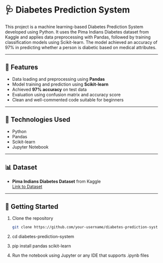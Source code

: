 # 🩺 Diabetes Prediction System

This project is a machine learning-based Diabetes Prediction System developed using Python. It uses the Pima Indians Diabetes dataset from Kaggle and applies data preprocessing with Pandas, followed by training classification models using Scikit-learn. The model achieved an accuracy of 97% in predicting whether a person is diabetic based on medical attributes.

---

## 📌 Features
- Data loading and preprocessing using **Pandas**
- Model training and prediction using **Scikit-learn**
- Achieved **97% accuracy** on test data
- Evaluation using confusion matrix and accuracy score
- Clean and well-commented code suitable for beginners

---

## 🧰 Technologies Used
- Python
- Pandas
- Scikit-learn
- Jupyter Notebook

---

## 📊 Dataset
- **Pima Indians Diabetes Dataset** from Kaggle  
  [Link to Dataset](https://www.kaggle.com/datasets/uciml/pima-indians-diabetes-database)

---

## 🚀 Getting Started

1. Clone the repository  
   ```bash
   git clone https://github.com/your-username/diabetes-prediction-system.git

2. cd diabetes-prediction-system

3. pip install pandas scikit-learn

4. Run the notebook using Jupyter or any IDE that supports .ipynb files
